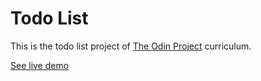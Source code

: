 # Todo List

This is the todo list project of [The Odin Project](https://www.theodinproject.com/lessons/node-path-javascript-todo-list) curriculum.

[See live demo](https://sinabayati.github.io/todo-list/)
